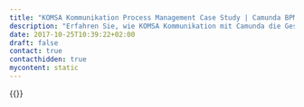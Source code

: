```yaml
---
title: "KOMSA Kommunikation Process Management Case Study | Camunda BPM"
description: "Erfahren Sie, wie KOMSA Kommunikation mit Camunda die Geschäftsprozessautomatisierung organisiert und die Effizienz im Unternehmen gesteigert hat. Camunda ist der Marktführer für Workflow-Automatisierung basierend auf Java und BPMN 2.0."
date: 2017-10-25T10:39:22+02:00
draft: false
contact: true
contacthidden: true
mycontent: static
---
```

{{<case-study-single
company="KOMSA Kommunikation"
companydescription=""
customerquote=""
teaser=""
usecase=""
videolink=""
logo="//images.ctfassets.net/vpidbgnakfvf/7M4RIXGtWweYvz4A22dLiD/89a2e1bc01964480920d7644930f55ea/KOMSA_Logo.jpg"
pdf=""
thumbnail="">}}